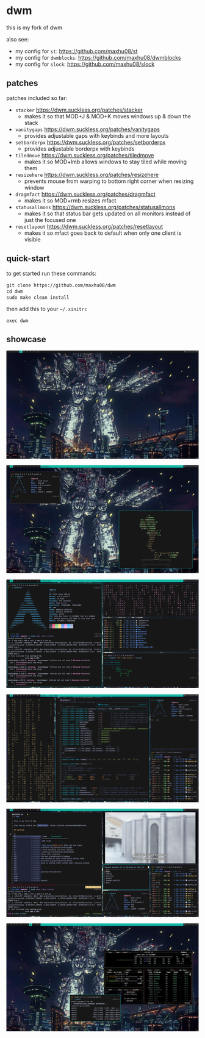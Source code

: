 # dwm

this is my fork of dwm

also see:

- my config for `st`: https://github.com/maxhu08/st
- my config for `dwmblocks`: https://github.com/maxhu08/dwmblocks
- my config for `slock`: https://github.com/maxhu08/slock

## patches

patches included so far:

- `stacker` https://dwm.suckless.org/patches/stacker
  - makes it so that MOD+J & MOD+K moves windows up & down the stack
- `vanitygaps` https://dwm.suckless.org/patches/vanitygaps
  - provides adjustable gaps with keybinds and more layouts
- `setborderpx` https://dwm.suckless.org/patches/setborderpx
  - provides adjustable borderpx with keybinds
- `tiledmove` https://dwm.suckless.org/patches/tiledmove
  - makes it so MOD+lmb allows windows to stay tiled while moving them
- `resizehere` https://dwm.suckless.org/patches/resizehere
  - prevents mouse from warping to bottom right corner when resizing window
- `dragmfact` https://dwm.suckless.org/patches/dragmfact
  - makes it so MOD+rmb resizes mfact
- `statusallmons` https://dwm.suckless.org/patches/statusallmons
  - makes it so that status bar gets updated on all monitors instead of just the focused one
- `resetlayout` https://dwm.suckless.org/patches/resetlayout
  - makes it so mfact goes back to default when only one client is visible

## quick-start

to get started run these commands:

```
git clone https://github.com/maxhu08/dwm
cd dwm
sudo make clean install
```

then add this to your `~/.xinitrc`

```
exec dwm
```

## showcase

![1](./screenshots/1.png)

![2](./screenshots/2.png)

![3](./screenshots/3.png)

![4](./screenshots/4.png)

![5](./screenshots/5.png)

![6](./screenshots/6.png)
